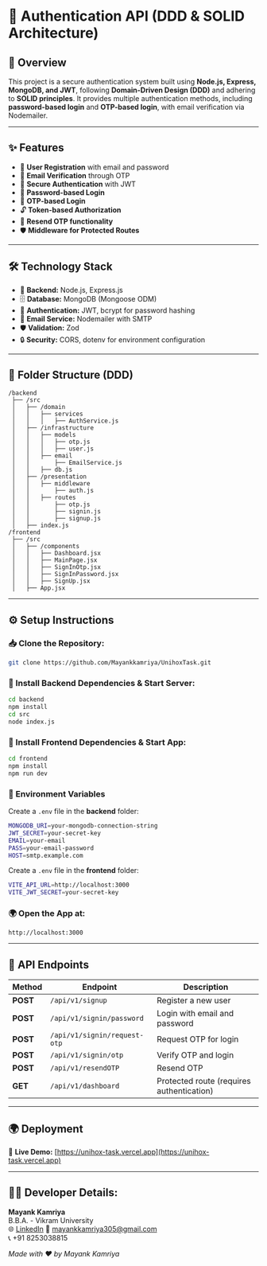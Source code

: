 
# 🔐 Authentication API (DDD & SOLID Architecture)

## 📌 Overview
This project is a secure authentication system built using **Node.js, Express, MongoDB, and JWT**, following **Domain-Driven Design (DDD)** and adhering to **SOLID principles**. It provides multiple authentication methods, including **password-based login** and **OTP-based login**, with email verification via Nodemailer.

---

## ✨ Features
- 📝 **User Registration** with email and password
- 📧 **Email Verification** through OTP
- 🔑 **Secure Authentication** with JWT
- 🔐 **Password-based Login**
- 🔢 **OTP-based Login**
- 🔓 **Token-based Authorization**
- 🔁 **Resend OTP functionality**
- 🛡️ **Middleware for Protected Routes**

---

## 🛠 Technology Stack
- 🚀 **Backend:** Node.js, Express.js
- 🗄️ **Database:** MongoDB (Mongoose ODM)
- 🔑 **Authentication:** JWT, bcrypt for password hashing
- 📧 **Email Service:** Nodemailer with SMTP
- 🛡️ **Validation:** Zod
- 🔒 **Security:** CORS, dotenv for environment configuration

---

## 📂 Folder Structure (DDD)
```
/backend
 ├── /src
 │   ├── /domain
 │   │   ├── services
 │   │   │   ├── AuthService.js
 │   ├── /infrastructure
 │   │   ├── models
 │   │   │   ├── otp.js
 │   │   │   ├── user.js
 │   │   ├── email
 │   │       ├── EmailService.js
 │   │   ├── db.js
 │   ├── /presentation
 │   │   ├── middleware
 │   │       ├── auth.js
 │   │   ├── routes
 │   │       ├── otp.js
 │   │       ├── signin.js
 │   │       ├── signup.js
 │   ├── index.js
/frontend
 ├── /src
 │   ├── /components
 │   │   ├── Dashboard.jsx
 │   │   ├── MainPage.jsx
 │   │   ├── SignInOtp.jsx
 │   │   ├── SignInPassword.jsx
 │   │   ├── SignUp.jsx
 │   ├── App.jsx
```

---

## ⚙️ Setup Instructions
### 📥 Clone the Repository:
```sh
git clone https://github.com/Mayankkamriya/UnihoxTask.git
```

### 📌 Install Backend Dependencies & Start Server:
```sh
cd backend
npm install
cd src
node index.js
```

### 📌 Install Frontend Dependencies & Start App:
```sh
cd frontend
npm install
npm run dev
```

### 🔑 Environment Variables
Create a `.env` file in the **backend** folder:
```sh
MONGODB_URI=your-mongodb-connection-string
JWT_SECRET=your-secret-key
EMAIL=your-email
PASS=your-email-password
HOST=smtp.example.com
```
Create a `.env` file in the **frontend** folder:
```sh
VITE_API_URL=http://localhost:3000
VITE_JWT_SECRET=your-secret-key
```

### 🌍 Open the App at:
```
http://localhost:3000
```

---

## 🔗 API Endpoints
| Method | Endpoint | Description |
|--------|---------|-------------|
| **POST** | `/api/v1/signup` | Register a new user |
| **POST** | `/api/v1/signin/password` | Login with email and password |
| **POST** | `/api/v1/signin/request-otp` | Request OTP for login |
| **POST** | `/api/v1/signin/otp` | Verify OTP and login |
| **POST** | `/api/v1/resendOTP` | Resend OTP |
| **GET** | `/api/v1/dashboard` | Protected route (requires authentication) |

---

## 🌍 Deployment
🔗 **Live Demo:** [https://unihox-task.vercel.app](https://unihox-task.vercel.app)

---

## 👨‍💻 Developer Details:
**Mayank Kamriya**  
B.B.A. - Vikram University  
🌐 [LinkedIn](https://www.linkedin.com/in/mayank-kamriya)
📧 [mayankkamriya305@gmail.com](mailto:mayankkamriya305@gmail.com)  
📞 +91 8253038815  

 *Made with ❤️ by Mayank Kamriya*